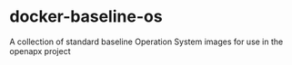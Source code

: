# docker-baseline-os
A collection of standard baseline Operation System images for use in the openapx project
